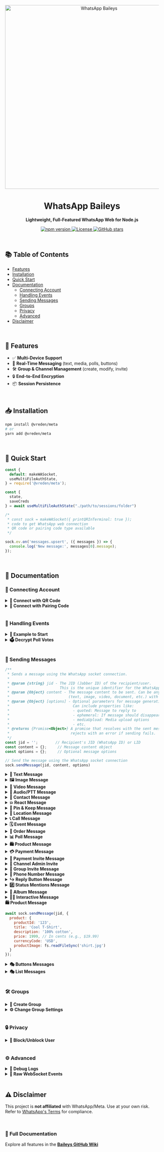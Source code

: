 <div align="center">
  <img src="https://scontent.fcbn3-1.fna.fbcdn.net/v/t39.8562-6/452878089_796193915665714_3806248071587628833_n.png?_nc_cat=103&ccb=1-7&_nc_sid=f537c7&_nc_ohc=CAPU1tY4MikQ7kNvwHxEd0E&_nc_oc=AdlGnQ-FLrdA6yhuhZkLRk39gRJVkSVKZYy3BfPrLroAir1Kku5hdBXcuowteYWaBtw&_nc_zt=14&_nc_ht=scontent.fcbn3-1.fna&_nc_gid=wOz5wqoBWm7sLPBhYHUUdQ&oh=00_AfPIJz04K7vx7KumOI_HEb9XadrwnmnFk8nbTgEyX5zYFA&oe=68509A22" alt="WhatsApp Baileys" width="600"/>  

  <h1>WhatsApp Baileys</h1>
  <p><strong>Lightweight, Full-Featured WhatsApp Web for Node.js</strong></p>
  
  <p>
    <a href="https://npmjs.com/package/@whiskeysockets/baileys">
      <img src="https://img.shields.io/npm/v/@whiskeysockets/baileys?color=blue&logo=npm" alt="npm version">
    </a>
    <a href="https://github.com/whiskeysockets/baileys/blob/main/LICENSE">
      <img src="https://img.shields.io/github/license/whiskeysockets/baileys?color=green" alt="License">
    </a>
    <a href="https://github.com/whiskeysockets/baileys/stargazers">
      <img src="https://img.shields.io/github/stars/whiskeysockets/baileys?color=yellow&logo=github" alt="GitHub stars">
    </a>
  </p>
</div>

<br>

## 📚 Table of Contents  
- [Features](#-features)  
- [Installation](#-installation)  
- [Quick Start](#-quick-start)  
- [Documentation](#-documentation)  
  - [Connecting Account](#-connecting-account)  
  - [Handling Events](#-handling-events)  
  - [Sending Messages](#-sending-messages)  
  - [Groups](#-groups)  
  - [Privacy](#-privacy)  
  - [Advanced](#-advanced)  
- [Disclaimer](#-disclaimer)  

<br>

## 🌟 Features
- ✅ **Multi-Device Support**  
- 🔄 **Real-Time Messaging** (text, media, polls, buttons)  
- 🛠️ **Group & Channel Management** (create, modify, invite)  
- 🔒 **End-to-End Encryption**  
- 📦 **Session Persistence**  

<br>

## 📥 Installation
```bash
npm install @vreden/meta
# or
yarn add @vreden/meta
```

<br>

## 🚀 Quick Start
```javascript
const {
  default: makeWASocket,
  useMultiFileAuthState,
} = require('@vreden/meta');

const {
  state,
  saveCreds
} = await useMultiFileAuthState("./path/to/sessions/folder")

/*
 * const sock = makeWASocket({ printQRInTerminal: true });
 * code to get WhatsApp web connection
 * QR code or pairing code type available
 */

sock.ev.on('messages.upsert', ({ messages }) => {
  console.log('New message:', messages[0].message);
});
```

<br>

## 📖 Documentation

### 🔌 Connecting Account
<details>
<summary><strong>🔗 Connect with QR Code</strong></summary>

```javascript
const sock = makeWASocket({
  printQRInTerminal: true, // true to display QR Code
  auth: state
})
```
</details>

<details>
<summary><strong>🔢 Connect with Pairing Code</strong></summary>

```javascript
const sock = makeWASocket({
  printQRInTerminal: false, // false so that the pairing code is not disturbed
  auth: state
})

if (!sock.authState.creds.registered) {
  const number = "62xxxx"

  // use default pairing code (default 1-8)
  const code = await sock.requestPairingCode(number)

  // use customer code pairing (8 digit)
  const customCode = "ABCD4321"
  const code = await sock.requestPairingCode(number, customCode)
  console.log(code)
}
```
</details>

<br>

### 📡 Handling Events
<details>
<summary><strong>📌 Example to Start</strong></summary>

```javascript
sock.ev.on('messages.upsert', ({ messages }) => {
  console.log('New message:', messages[0].message);
});
```
</details>

<details>
<summary><strong>🗳️ Decrypt Poll Votes</strong></summary>

```javascript
sock.ev.on('messages.update', (m) => {
  if (m.pollUpdates) console.log('Poll vote:', m.pollUpdates);
});
```
</details>

<br>

### 📨 Sending Messages

```javascript
/**
 * Sends a message using the WhatsApp socket connection.
 * 
 * @param {string} jid - The JID (Jabber ID) of the recipient/user.
 *                       This is the unique identifier for the WhatsApp user/group.
 * @param {Object} content - The message content to be sent. Can be any valid message type
 *                           (text, image, video, document, etc.) with required parameters.
 * @param {Object} [options] - Optional parameters for message generation and sending.
 *                             Can include properties like:
 *                             - quoted: Message to reply to
 *                             - ephemeral: If message should disappear after viewing
 *                             - mediaUpload: Media upload options
 *                             - etc.
 * @returns {Promise<Object>} A promise that resolves with the sent message info or
 *                            rejects with an error if sending fails.
 */
const jid = '';        // Recipient's JID (WhatsApp ID) or LID
const content = {};     // Message content object
const options = {};     // Optional message options

// Send the message using the WhatsApp socket connection
sock.sendMessage(jid, content, options)
```

<details>
<summary><strong>📝 Text Message</strong></summary>

```javascript
// Simple Text
await sock.sendMessage(jid, { text: 'Hello!' });
```

```javascript
// Text with link preview
await sock.sendMessage(jid, {
  text: 'Visit https://example.com',
  linkPreview: {
    'canonical-url': 'https://example.com',
    title: 'Example Domain',
    description: 'A demo website',
    jpegThumbnail: fs.readFileSync('preview.jpg')
  }
});
```

```javascript
// With Quoted Reply
await sock.sendMessage(jid, { text: 'Hello!' }, { quoted: message });
```
</details>


<details>
<summary><strong>🖼️ Image Message</strong></summary>

```javascript
// With local file buffer
await sock.sendMessage(jid, { 
  image: fs.readFileSync('image.jpg'),
  caption: 'My cat!',
  mentions: ['1234567890@s.whatsapp.net'] // Tag users
});
```

```javascript
// With URL
await sock.sendMessage(jid, { 
  image: { url: 'https://example.com/image.jpg' },
  caption: 'Downloaded image'
});
```
</details>

<details>
<summary><strong>🎥 Video Message</strong></summary>

```javascript
// With Local File
await sock.sendMessage(jid, { 
  video: fs.readFileSync('video.mp4'),
  caption: 'Funny clip!'
});
```

```javascript
// With URL File
await sock.sendMessage(jid, { 
  video: { url: 'https://example.com/video.mp4' },
  caption: 'Streamed video'
});
```

```javascript
// View Once Message
await sock.sendMessage(jid, {
  video: fs.readFileSync('secret.mp4'),
  viewOnce: true // Disappears after viewing
});
```
</details>

<details>
<summary><strong>🎵 Audio/PTT Message</strong></summary>

```javascript
// Regular audio
await sock.sendMessage(jid, { 
  audio: fs.readFileSync('audio.mp3'),
  ptt: false // For music
});
```

```javascript
// Push-to-talk (PTT)
await sock.sendMessage(jid, { 
  audio: fs.readFileSync('voice.ogg'),
  ptt: true, // WhatsApp voice note
  waveform: [0, 1, 0, 1, 0] // Optional waveform
});
```
</details>

<details>
<summary><strong>👤 Contact Message</strong></summary>

```javascript
const vcard = 'BEGIN:VCARD\n' // metadata of the contact card
  + 'VERSION:3.0\n' 
  + 'FN:Jeff Singh\n' // full name
  + 'ORG:Ashoka Uni\n' // the organization of the contact
  + 'TELtype=CELLtype=VOICEwaid=911234567890:+91 12345 67890\n' // WhatsApp ID + phone number
  + 'END:VCARD'

await sock.sendMessage(jid, { 
  contacts: { 
    displayName: 'Your Name', 
    contacts: [{ vcard }] 
  }
})
```
</details>

<details>
<summary><strong>💥 React Message</strong></summary>

```javascript
await sock.sendMessage(jid, {
  react: {
    text: '👍', // use an empty string to remove the reaction
    key: message.key
  }
})
```
</details>

<details>
<summary><strong>📌 Pin & Keep Message</strong></summary>

| Time  | Seconds        |
|-------|----------------|
| 24h    | 86.400        |
| 7d     | 604.800       |
| 30d    | 2.592.000     |

```javascript
// Pin Message
await sock.sendMessage(jid, {
  pin: {
    type: 1, // 2 to remove
    time: 86400,
    key: message.key
  }
})
```

```javascript
// Keep message
await sock.sendMessage(jid, {
  keep: {
    key: message.key,
    type: 1 // or 2 to remove
  }
})
```
</details>

<details>
<summary><strong>📍 Location Message</strong></summary>

```javascript
// Static location
await sock.sendMessage(jid, {
  location: {
    degreesLatitude: 37.422,
    degreesLongitude: -122.084,
    name: 'Google HQ'
  }
});
```

```javascript
// Thumbnail location
await sock.sendMessage(jid, {
  location: {
    degreesLatitude: 37.422,
    degreesLongitude: -122.084,
    name: 'Google HQ',
    jpegThumbnail: fs.readFileSync('preview.jpg')
  }
});
```

```javascript
// Live location (updates in real-time)
await sock.sendMessage(jid, {
  location: {
    degreesLatitude: 37.422,
    degreesLongitude: -122.084,
    accuracyInMeters: 10
  },
  live: true, // Enable live tracking
  caption: 'I’m here!'
});
```
</details>

<details>
<summary><strong>📞 Call Message</strong></summary>

```javascript
await sock.sendMessage(jid, {
  call: {
    name: 'Here is call message',
    type: 1 // 2 for video
  }
})
```
</details>

<details>
<summary><strong>🗓️ Event Message</strong></summary>

```javascript
await sock.sendMessage(jid, {
  event: {
    isCanceled: false, // or true
    name: 'Here is name event',
    description: 'Short description here',
    location: {
      degreesLatitude: 0,
      degreesLongitude: 0,
      name: 'Gedung Tikus Kantor'
    },
    startTime: 17..., // timestamp date
    endTime: 17..., // timestamp date
    extraGuestsAllowed: true // or false
  }
})
```
</details>

<details>
<summary><strong>🛒 Order Message</strong></summary>

```javascript
await sock.sendMessage(jid, {
  order: {
    orderId: '123xxx',
    thumbnail: fs.readFileSync('preview.jpg'),
    itemCount: '123',
    status: 'INQUIRY', // INQUIRY || ACCEPTED || DECLINED
    surface: 'CATALOG',
    message: 'Here is order message',
    orderTitle: 'Here is title order',
    sellerJid: '628xxx@s.whatsapp.net'',
    token: 'token_here',
    totalAmount1000: '300000',
    totalCurrencyCode: 'IDR'
  }
})
```
</details>

<details>
<summary><strong>📊 Poll Message</strong></summary>

```javascript
// Create a poll
await sock.sendMessage(jid, {
  poll: {
    name: 'Favorite color?',
    values: ['Red', 'Blue', 'Green'],
    selectableCount: 1 // Single-choice
  }
});
```

```javascript
// Poll results (snapshot)
await sock.sendMessage(jid, {
  pollResult: {
    name: 'Favorite color?',
    values: [['Red', 10], ['Blue', 20]] // [option, votes]
  }
});
```
</details>

<details>
<summary><strong>🛍️ Product Message</strong></summary>

```javascript
await sock.sendMessage(jid, {
  product: {
    productId: '123',
    title: 'Cool T-Shirt',
    description: '100% cotton',
    price: 1999, // In cents (e.g., $19.99)
    currencyCode: 'USD',
    productImage: fs.readFileSync('shirt.jpg')
  }
});
```
</details>


<details>
<summary><strong>💳 Payment Message</strong></summary>

```javascript
await sock.sendMessage(jid, {
  payment: {
    note: 'Here is payment message',
    currency: 'USD', // optional 
    offset: 0, // optional
    amount: '100000', // optional
    expiry: 0, // optional
    from: '628xxx@s.whatsapp.net', // optional
    image: { // optional
      placeholderArgb: "your_background", // optional
      textArgb: "your_text",  // optional
      subtextArgb: "your_subtext" // optional
    }
  }
})
```
</details>


<details>
<summary><strong>📜 Payment Invite Message</strong></summary>

```javascript
await sock.sendMessage(jid, { 
  paymentInvite: {
    type: 1, // 1 || 2 || 3
    expiry: 0 
  }   
})
```
</details>


<details>
<summary><strong>👤 Channel Admin Invite</strong></summary>

```javascript
await sock.sendMessage(jid, {
  adminInvite: {
    jid: '172xxx@newsletter',
    name: 'Newsletter Title', 
    caption: 'Undangan admin channel saya',
    expiration: 86400,
    jpegThumbnail: fs.readFileSync('preview.jpg') // optional
  }
})
```
</details>


<details>
<summary><strong>👥 Group Invite Message</strong></summary>

```javascript
await sock.sendMessage(jid, {
  groupInvite: {
    jid: '123xxx@g.us',
    name: 'Group Name!', 
    caption: 'Invitation To Join My Whatsapp Group',
    code: 'xYz3yAtf...', // code invite link
    expiration: 86400,
    jpegThumbnail: fs.readFileSync('preview.jpg') // optional            
  }
})
```
</details>

<details>
<summary><strong>🔢 Phone Number Message</strong></summary>

```javascript
// Request phone number
await sock.sendMessage(jid, {
  requestPhoneNumber: {}
})
```
```javascript
// Share phone number
await sock.sendMessage(jid, {
  sharePhoneNumber: {}
})
```
</details>

<details>
<summary><strong>↪️  Reply Button Message</strong></summary>

```javascript
// Reply List Message
await sock.sendMessage(jid, {
  buttonReply: {
    name: 'Hii',
    description: 'description', 
    rowId: 'ID'
  }, 
  type: 'list'
})
```

```javascript
// Reply Button Message
await sock.sendMessage(jid, {
  buttonReply: {
    displayText: 'Hii', 
    id: 'ID'
  }, 
  type: 'plain'
})
```

```javascript
// Reply Template Message
await sock.sendMessage(jid, {
  buttonReply: {
    displayText: 'Hii',
    id: 'ID',
    index: 1 // number id button reply
  }, 
  type: 'template'
})
```

```javascript
// Reply Interactive Message
await sock.sendMessage(jid, {
  buttonReply: {
    body: 'Hii', 
    nativeFlows: {
      name: 'menu_options', 
      paramsJson: JSON.stringify({ id: 'ID', description: 'description' }) 
      version: 1 // 2 | 3
    }
  }, 
  type: 'interactive'
})
```
</details>

<details>
<summary><strong>#️⃣ Status Mentions Message</strong></summary>

```javascript
await sock.sendStatusMentions(jid, {
  image: {
    url: 'https://example.com/image.jpg'
  }, 
  caption: 'Nice day!'
})
```
</details>

<details>
<summary><strong>📸 Album Message</strong></summary>

```javascript
await sock.sendAlbumMessage(jid,
  [{
    image: { url: 'https://example.com/image.jpg' },
    caption: 'Hello World'
  },
  {
    image: fs.readFileSync('image.jpg'), 
    caption: 'Hello World'
  },
  {
    video: { url: 'https://example.com/video.mp4' },
    caption: 'Hello World'
  },
  {
    video: fs.readFileSync('video.mp4'),
    caption: 'Hello World'
  }],
{ quoted: message, delay: 3000 })
```
</details>

<details>
<summary><strong>👨‍💻 Interactive Message</strong></summary>

> This is an interactive chat created based on Proto WhatsApp business data, if the message does not work then there may be a change in the buttonParamsJson structure.

<details>
<summary><strong>Shop Flow Message</strong></summary>
```javascript
// Headers Text
await sock.sendMessage(jid, {      
  text: 'Here is body message',
  title: 'Here is title', 
  subtitle: 'Here is subtitle', 
  footer: '© WhatsApp Baileys',
  viewOnce: true,
  shop: {
    surface: 1, // 2 | 3 | 4
    id: 'facebook_store_name'
  }
})
```

```javascript
// Headers Image
await sock.sendMessage(jid, { 
  image: {
    url: 'https://www.example.com/image.jpg'
  },    
  caption: 'Here is body message',
  title: 'Here is title', 
  subtitle: 'Here is subtitle', 
  footer: '© WhatsApp Baileys',
  shop: {
    surface: 1, // 2 | 3 | 4
    id: 'facebook_store_name'
  }, 
  hasMediaAttachment: true, // or false
  viewOnce: true
})
```

```javascript
// Headers Video
await sock.sendMessage(jid, { 
  video: {
    url: 'https://www.example.com/video.mp4'
  },    
  caption: 'Here is body message',
  title: 'Here is title', 
  subtitle: 'Here is subtitle', 
  footer: '© WhatsApp Baileys',
  shop: {
    surface: 1, // 2 | 3 | 4
    id: 'facebook_store_name'
  }, 
  hasMediaAttachment: true, // or false
  viewOnce: true
})
```

```javascript
// Headers Document
await sock.sendMessage(jid, {
  document: { 
    url: 'https://www.example.com/document.pdf' 
  }, 
  mimetype: 'application/pdf', 
  jpegThumbnail: await sock.resize('https://www.example.com/thumbnail.jpg', 320, 320), 
  caption: 'Here is body message',
  title: 'Here is title',
  subtitle: 'Here is subtitle', 
  footer: '© WhatsApp Baileys',
  shop: {
    surface: 1, // 2 | 3 | 4
    id: 'facebook_store_name'
  }, 
  hasMediaAttachment: false, // or true, 
  viewOnce: true
})
```

```javascript
// Headers Location
await sock.sendMessage(jid, { 
  location: {
    degressLatitude: -0, 
    degressLongitude: 0,
    name: 'Example Location'
  },    
  caption: 'Here is body message',
  title: 'Here is title', 
  subtitle: 'Here is subtitle', 
  footer: '© WhatsApp Baileys',
  shop: {
    surface: 1, // 2 | 3 | 4
    id: 'facebook_store_name'
  }, 
  hasMediaAttachment: false, // or true
  viewOnce: true
})
```

```javascript
// Headers Product
await sock.sendMessage(jid, {
  product: {
    productImage: { 
      url: 'https://www.example.com/product.jpg'
    },
    productId: '23942543532047956', // catalog business ID
    title: 'Example Product',
    description: 'Example Product Description',
    currencyCode: 'IDR',
    priceAmount1000: '283xxx',
    retailerId: 'ExampleRetailer',
    url: 'https://www.example.com/product',
    productImageCount: 1
  },
  businessOwnerJid: '628xxx@s.whatsapp.net',
  caption: 'Here is body message',
  title: 'Here is title',
  subtitle: 'Here is subtitle',
  footer: '© WhatsApp Baileys',
  shop: {
    surface: 1, // 2 | 3 | 4
    id: 'facebook_store_name'
  }, 
  hasMediaAttachment: false, // or true
  viewOnce: true
})
```
</details>
</details>

<summary><strong>🛍️ Product Message</strong></summary>

```javascript
await sock.sendMessage(jid, {
  product: {
    productId: '123',
    title: 'Cool T-Shirt',
    description: '100% cotton',
    price: 1999, // In cents (e.g., $19.99)
    currencyCode: 'USD',
    productImage: fs.readFileSync('shirt.jpg')
  }
});
```
</details>

<details>
<summary><strong>🎭 Buttons Messages</strong></summary>

<br>

> This message button may not work if WhatsApp prohibits the free and open use of the message button. Use a WhatsApp partner if you still want to use the message button.

<details>
<summary>&nbsp;&nbsp;&nbsp;&nbsp;<strong>Headers Type</strong></summary>

```javascript
// Button Headers Text
await sock.sendMessage(jid, {
  text: 'Choose an option:',
  buttons: buttonParams,
  footer: '© WhatsApp Baileys'
});
```

```javascript
// Button Headers Image
await sock.sendMessage(jid, {
  image: fs.readFileSync('image.jpg'),
  caption: 'Choose an option:',
  buttons: buttonParams,
  footer: '© WhatsApp Baileys'
});
```

```javascript
// Button Headers Video
await sock.sendMessage(jid, {
  video: fs.readFileSync('video.mp4'),
  caption: 'Choose an option:',
  buttons: buttonParams,
  footer: '© WhatsApp Baileys'
});
```

```javascript
// Button Headers Location
await sock.sendMessage(jid, {
  location: {
    degreesLatitude: 37.422,
    degreesLongitude: -122.084
  },
  caption: 'Choose an option:',
  buttons: buttonParams,
  footer: '© WhatsApp Baileys'
});
```
</details>

<details>
<summary>&nbsp;&nbsp;&nbsp;&nbsp;<strong>Button Params</strong></summary>

```javascript
// Button Params Default
const buttonParams = [{
  buttonId: 'id1',
  buttonText: {
    displayText: 'Option 1'
  },
  type: 1
},{
  buttonId: 'id2',
  buttonText: {
    displayText: 'Option 2'
  },
  type: 1
}]
```

```javascript
// Button Params NativeFlow
const buttonParams = [{
  buttonId: 'id1',
  buttonText: {
    displayText: 'Option 1'
  },
  type: 1
},{
  buttonId: 'flow',
  buttonText: {
    displayText: 'flow'
  },
  nativeFlowInfo: {
    name: 'cta_url',
    buttonParamsJson: JSON.stringify({
      display_text: 'Visit URL',
      url: 'https://web.whatsapp.com',
      merchant_url: 'https://web.whatsapp.com'
    })
  },
  type: 2
}]
```
</details>
</details>

<details>
<summary><strong>🎭 List Messages </strong></summary>

```javascript
// Single Select
await sock.sendMessage(jid, {
  text: 'Menu:',
  sections: [
    { title: 'Food', rows: [
      { title: 'Pizza', rowId: 'pizza' },
      { title: 'Burger', rowId: 'burger' }
    ]}
  ],
  buttonText: 'Browse'
});
```

```javascript
// Product List
await sock.sendMessage(jid, {
  title: 'Here is title product',
  text: 'Text message',
  footer: '© WhatsApp Baileys',
  buttonText: 'Select Menu', 
  productList: [{
    title: 'Product Collection', 
    products: [{
      productId: '23942543532047956' // catalog business ID
    }]
  }], 
  businessOwnerJid: '6285643115199@s.whatsapp.net',
  thumbnail: { url: 'https://www.example.com/file' }
})
```
</details>

<br>

### 🛠️ Groups
<details>
<summary><strong>🔄 Create Group</strong></summary>

```javascript
await sock.groupCreate('New Group', [jid1, jid2]);
```
</details>

<details>
<summary><strong>⚙️ Change Group Settings</strong></summary>

```javascript
await sock.groupSettingUpdate(jid, 'announcement'); // Admins only
```
</details>

<br>

### 🔒 Privacy
<details>
<summary><strong>🚫 Block/Unblock User</strong></summary>

```javascript
await sock.updateBlockStatus(jid, 'block'); // or 'unblock'
```
</details>

<br>

### ⚙️ Advanced
<details>
<summary><strong>🔧 Debug Logs</strong></summary>

```javascript
const sock = makeWASocket({ logger: { level: 'debug' } });
```
</details>

<details>
<summary><strong>📡 Raw WebSocket Events</strong></summary>

```javascript
sock.ws.on('CB:presence', (json) => console.log('Presence update:', json));
```
</details>

<br>

## ⚠️ Disclaimer
This project is **not affiliated** with WhatsApp/Meta. Use at your own risk.  
Refer to [WhatsApp's Terms](https://www.whatsapp.com/legal) for compliance.

<br>

### 🔗 Full Documentation
Explore all features in the **[Baileys GitHub Wiki](https://github.com/whiskeysockets/baileys/wiki)**